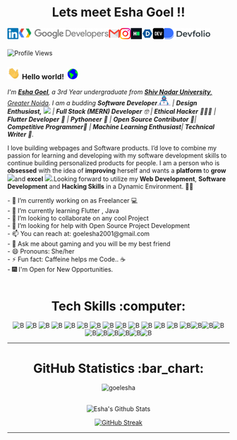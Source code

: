 <h1 align="center"> Lets meet Esha Goel !! </h1> &nbsp;
<!--<a href="https://www.linkedin.com/in/avinashkranjan"><img src="https://github.com/avinashkranjan/avinashkranjan/blob/master/logos/linkedin.png" width="40" /></a>
<a href="https://github.com/avinashkranjan"><img src="https://github.com/avinashkranjan/avinashkranjan/blob/master/logos/github-logo.png" width="40" /></a>
<a href="https://www.facebook.com/avinashranjan.1020/"><img src="https://github.com/avinashkranjan/avinashkranjan/blob/master/logos/facebook.png" width="40" /></a>
<a href="https://twitter.com/iavinashranjan"><img src="https://github.com/avinashkranjan/avinashkranjan/blob/master/logos/twitter.png" width="40" /></a>
<a href="https://www.instagram.com/avinashkranjan7"><img src="https://github.com/avinashkranjan/avinashkranjan/blob/master/logos/instagram.png" width="40" /></a>-->


<!--<a href="https://www.facebook.com/prathamesh.sadake">
  <img align="left" alt="PrathmeshSadake | Facebook" width="21px" src="https://image.flaticon.com/icons/svg/733/733547.svg" />
</a>-->


<a href="https://www.linkedin.com/in/esha-goel-336791185/">
  <img align="left" alt="Esha Goel | Linkedin" height="25px" src="https://github.com/goelesha/goelesha/blob/main/Assets/Linkedin.svg" />
</a>
<a href="https://developers.google.com/profile/u/101966453031202334547">
  <img align="left" alt="Esha Goel | Linkedin" height="25px" src="https://github.com/goelesha/goelesha/blob/main/Assets/Google_Developers_logo.svg" />
</a>
<a href="mailto:goelesha2001@gmail.com">
  <img align="left" alt="Esha Goel | Mail" height="25px" src="https://github.com/goelesha/goelesha/blob/main/Assets/Gmail.svg" />
</a>
<a href="https://www.instagram.com/goelesha001/">
  <img align="left" alt="Esha Goel | Instagram" height="25px" src="https://github.com/goelesha/goelesha/blob/main/Assets/Instagram.svg" />
</a>
<a href="https://www.hackerrank.com/goelesha2001">
  <img align="left" alt="Esha Goel | Instagram" height="25px" src="https://github.com/goelesha/goelesha/blob/main/Assets/HackerRank.svg" />
</a>
<a href="https://devpost.com/goelesha2001?ref_content=user-portfolio&ref_feature=portfolio&ref_medium=global-nav">
  <img align="left" alt="Esha Goel | Dev" height="25px" src="https://github.com/goelesha/goelesha/blob/main/Assets/devpost.svg" />
</a>
<a href="https://dev.to/goelesha">
  <img align="left" alt="Esha Goel | Dev" height="25px" src="https://github.com/goelesha/goelesha/blob/main/Assets/dev.svg" />
</a>
<a href="https://devfolio.co/@EshaGoel">
  <img align="left" alt="Esha Goel | Dev" height="25px" src="https://github.com/goelesha/goelesha/blob/main/Assets/devfolio.svg" />
</a>


</br>
</br>

![Profile Views](https://komarev.com/ghpvc/?username=goelesha)
### <img src="https://github.com/goelesha/goelesha/blob/main/Assets/Hi.gif" width="29px"> **Hello world!** &nbsp;<img src="https://github.com/goelesha/goelesha/blob/main/Assets/Earth.gif" width="24px">
<p>
  <em>
    I'm <b><a href="https://github.com/goelesha">Esha Goel</b></a>, a 3rd Year undergraduate from <a href="https://snu.edu.in/home"> <b>Shiv Nadar University</b>, Greater Noida</a>. I am a budding <b>Software Developer</b><img src="https://github.com/goelesha/goelesha/blob/main/Assets/Developer.gif" width="30px"> | <b>Design Enthusiast,</b>&nbsp;<img src="https://github.com/TheDudeThatCode/TheDudeThatCode/blob/master/Assets/Designer.gif" width="36px"> | <b> Full Stack (MERN) Developer</b>  🤓 | <b>Ethical Hacker</b> 👨🏻‍💻 | <b>Flutter Developer</b> 🧐 | <b>Pythoneer</b> 🐍 | <b>Open Source Contributor</b> 📝| <b>Competitive Programmer</b>🤠 | <b>Machine Learning Enthusiast</b>| <b>Technical Writer</b> 🥳. 
  </em>  
</p>
<p>
I love building webpages and Software products. I’d love to combine my passion for learning and developing with my software development skills to continue building personalized products for people. I am a person who is <b>obsessed</b> with the idea of <b>improving</b> herself and wants a <b>platform</b> to <b>grow</b> <img src="https://github.com/TheDudeThatCode/TheDudeThatCode/blob/master/Assets/Rocket.gif" width="18px">and <b>excel</b> <img src="https://github.com/TheDudeThatCode/TheDudeThatCode/blob/master/Assets/Medal.gif" width="20px">.Looking forward to utilize my <b>Web Development</b>, <b>Software Development</b> and <b>Hacking Skills</b> in a Dynamic Environment. 🧑🏻
</p>
<!--
- 🎪 [Visual Portfolio](https://sourcerer.io/avinashkranjan)🌐
- 🚩 [Website](https://avinashkranjan.github.io/)-->
- 🔭 I’m currently working on as Freelancer 💻<br>
- 🌱 I’m currently learning Flutter , Java<br>
- 👯 I’m looking to collaborate on any cool Project<br>
- 🤔 I’m looking for help with Open Source Project Development <br>
- 📫 You can reach at: goelesha2001@gmail.com <br>
- 💬 Ask me about gaming and you will be my best friend<br>
- 😄 Pronouns: She/her<br>
- ⚡ Fun fact: Caffeine helps me Code.. ☕<br>
- 🎆 I'm Open for New Opportunities.<br><br>

<div align="center">
  <h1>Tech Skills :computer: </h1>

![B](https://icongr.am/devicon/c-original.svg?size=55&color=563d7c) ![B](https://icongr.am/devicon/cplusplus-original.svg?size=55&color=563d7c) ![B](https://icongr.am/devicon/html5-original.svg?size=55&color=563d7c) ![B](https://icongr.am/devicon/css3-original.svg?size=55&color=563d7c) ![B](https://icongr.am/devicon/bootstrap-plain.svg?size=55&color=563d7c) ![B](https://icongr.am/devicon/javascript-original.svg?size=55&color=563d7c) ![B](https://icongr.am/devicon/yarn-original.svg?size=55&color=563d7c) ![B](https://icongr.am/devicon/git-original.svg?size=55&color=563d7c) ![B](https://icongr.am/devicon/react-original.svg?size=55&color=563d7c) ![B](https://icongr.am/octicons/mark-github.svg?size=55&color=949494) ![B](https://icongr.am/devicon/heroku-original.svg?size=55&color=563d7c) ![B](https://icongr.am/devicon/nodejs-original.svg?size=55&color=563d7c) ![B](https://icongr.am/devicon/python-original.svg?size=55&color=563d7c) ![B](https://icongr.am/devicon/mongodb-original.svg?size=55&color=563d7c)![B](https://icongr.am/devicon/atom-original.svg?size=55&color=563d7c)![B](https://icongr.am/devicon/babel-original.svg?size=55&color=563d7c)![B](https://icongr.am/devicon/amazonwebservices-original.svg?size=55&color=563d7c)![B](https://icongr.am/devicon/npm-original-wordmark.svg?size=55&color=563d7c)![B](https://icongr.am/devicon/sass-original.svg?size=55&color=563d7c)![B](https://icongr.am/devicon/visualstudio-plain.svg?size=55&color=563d7c)![B](https://icongr.am/devicon/express-original-wordmark.svg?size=55&color=563d7c)![B](https://icongr.am/devicon/java-original-wordmark.svg??size=55&color=563d7c)![B](https://icongr.am/devicon/trello-plain-wordmark.svg?size=55&color=563d7c)
<!-- ![B](https://icongr.am/devicon/android-original.svg?size=55&color=563d7c)-->

</div>

<hr>

<div align="center">
  <h1>GitHub Statistics :bar_chart: </h1>

<img src="https://komarev.com/ghpvc/?username=goelesha" alt="goelesha" />
<br><br>

![Esha's Github Stats](https://github-readme-stats.vercel.app/api?username=goelesha&show_icons=true&theme=algolia) 
<!--[![Esha's github activity graph](https://activity-graph.herokuapp.com/graph?username=goelesha&theme=react-dark)](https://github.com/goelesha)
[![Top Langs](https://github-readme-stats.vercel.app/api/top-langs/?username=goelesha&layout=compact)](https://github.com/goelesha)
![Esha's GitHub Streak](https://github-readme-streak-stats.herokuapp.com/?user=goelesha)--> 

  
[![GitHub Streak](http://github-readme-streak-stats.herokuapp.com?user=goelesha&theme=holi-theme&hide_border=true&date_format=M%20j%5B%2C%20Y%5D)](https://git.io/streak-stats)
  
  
<hr>
</div>



<!--
<h1>Connect With Me :inbox_tray: </h1>

[![Linkedin](https://img.shields.io/badge/LinkedIn-0077B5?style=for-the-badge&logo=linkedin&logoColor=white)](https://www.linkedin.com/in/pranav-mendiratta) [![Medium](https://img.shields.io/badge/Medium-12100E?style=for-the-badge&logo=medium&logoColor=white)](https://medium.com/@pranav016) [![Stack-Overflow](https://img.shields.io/badge/Stack_Overflow-FE7A16?style=for-the-badge&logo=stack-overflow&logoColor=white)](https://stackoverflow.com/users/13422979/pranav-m7?tab=profile) [![Discord](https://img.shields.io/badge/Discord-7289DA?style=for-the-badge&logo=discord&logoColor=white)](https://discord.com/channels/@Pranav#8006) [![Dev-to](https://img.shields.io/badge/dev.to-0A0A0A?style=for-the-badge&logo=dev.to&logoColor=white)](https://dev.to/pranav016) [![Twitter](https://img.shields.io/badge/Twitter-1DA1F2?style=for-the-badge&logo=twitter&logoColor=white)](https://twitter.com/Pranav046)

### Trending Repositories 📖

<a href="https://github.com/avinashkranjan/Malware-with-Backdoor-and-Keylogger">
  <img align="left" src="https://github-readme-stats.vercel.app/api/pin/?username=avinashkranjan&repo=Malware-with-Backdoor-and-Keylogger" />
</a>
<a href="https://github.com/avinashkranjan/Python-Scripts">
  <img align="left" src="https://github-readme-stats.vercel.app/api/pin/?username=avinashkranjan&repo=Amazing-Python-Scripts" />
</a>
<a href="https://github.com/avinashkranjan/Friday">
  <img align="left" src="https://github-readme-stats.vercel.app/api/pin/?username=avinashkranjan&repo=Friday" />
</a>
<a href="https://github.com/avinashkranjan/lifeMEDeasy">
  <img align="left" src="https://github-readme-stats.vercel.app/api/pin/?username=avinashkranjan&repo=lifeMEDeasy" />
</a>
-->
